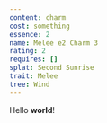 ```yaml
---
content: charm
cost: something
essence: 2
name: Melee e2 Charm 3
rating: 2
requires: []
splat: Second Sunrise
trait: Melee
tree: Wind
---
```


Hello **world**!
